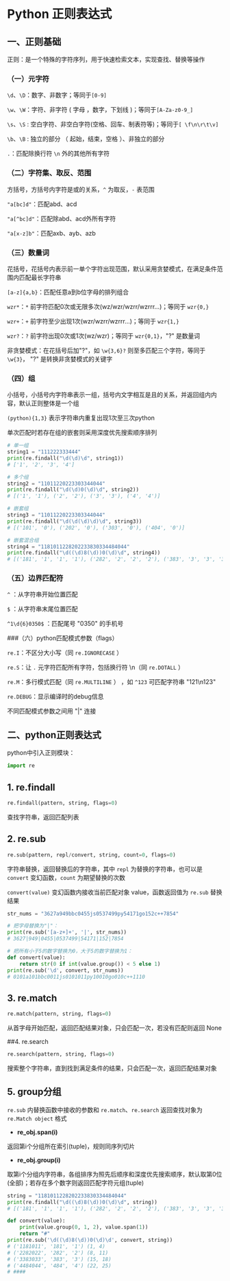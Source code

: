 # Python 正则表达式

## 一、正则基础

正则：是一个特殊的字符序列，用于快速检索文本，实现查找、替换等操作

### （一）元字符

``\d``、`\D`：数字、非数字；等同于``[0-9]``

``\w``、``\W``：字符、非字符  ( 字母 ，数字，下划线 )；等同于``[A-Za-z0-9_]``

``\s``、``\S`` : 空白字符、非空白字符(空格、回车、制表符等)；等同于``[ \f\n\r\t\v]``

``\b``、``\B`` : 独立的部分   （ 起始，结束，空格 ）、非独立的部分

``.``：匹配除换行符 ``\n`` 外的其他所有字符

### （二）字符集、取反、范围

方括号，方括号内字符是或的关系，`^` 为取反，`-` 表范围

``"a[bc]d"``：匹配abd、acd

``"a[^bc]d"``：匹配除abd、acd外所有字符

``"a[x-z]b"``：匹配axb、ayb、azb

### （三）数量词

花括号，花括号内表示前一单个字符出现范围，默认采用贪婪模式，在满足条件范围内匹配最长字符串

``[a-z]{a,b}``：匹配任意a到b位字母的排列组合

``wzr*``：``*`` 前字符匹配0次或无限多次(wz/wzr/wzrr/wzrrr...)；等同于 ``wzr{0,}``

``wzr+``：``+`` 前字符至少出现1次(wzr/wzrr/wzrrr...)；等同于 ``wzr{1,}``

``wzr?``：``?`` 前字符出现0次或1次(wz/wzr)；等同于 ``wzr{0,1}``，"?" 是数量词

非贪婪模式：在花括号后加"?"，如 ``\w{3,6}?`` 则至多匹配三个字符，等同于 ``\w{3}``， "?" 是转换非贪婪模式的关键字

### （四）组

小括号，小括号内字符串表示一组，括号内文字相互是且的关系，并返回组内内容，默认正则整体是一个组

``(python){1,3}`` 表示字符串内重复出现1次至三次python

单次匹配时若存在组的嵌套则采用深度优先搜索顺序排列

```python
# 单一组
string1 = "111222333444"
print(re.findall("\d(\d)\d", string1))
# ['1', '2', '3', '4']

# 多个组
string2 = "11011220223303344044"
print(re.findall("\d(\d)0(\d)\d", string2))
# [('1', '1'), ('2', '2'), ('3', '3'), ('4', '4')]

# 嵌套组
string3 = "11011220223303344044"
print(re.findall("\d(\d(\d)\d)\d", string3))
# [('101', '0'), ('202', '0'), ('303', '0'), ('404', '0')]

# 嵌套混合组
string4 = "1181011228202233830334484044"
print(re.findall("\d((\d)8(\d))0(\d)\d", string4))
# [('181', '1', '1', '1'), ('282', '2', '2', '2'), ('383', '3', '3', '3'), ('484', '4', '4', '4')]
```

### （五）边界匹配符

`^` ：从字符串开始位置匹配

`$` ：从字符串末尾位置匹配

`^1\d{6}0350$` ：匹配尾号 "0350" 的手机号

###（六）python匹配模式参数（flags）

``re.I``：不区分大小写（同 ``re.IGNORECASE`` ）

``re.S``：让 ``.`` 元字符匹配所有字符，包括换行符 \n（同 ``re.DOTALL`` ）

``re.M``：多行模式匹配（同 ``re.MULTILINE`` ） ，如 ``^123`` 可匹配字符串 "121\n123"

``re.DEBUG``：显示编译时的debug信息

不同匹配模式参数之间用 "|" 连接

## 二、python正则表达式

python中引入正则模块：

```python
import re
```

## 1. re.findall

```python
re.findall(pattern, string, flags=0)
```

查找字符串，返回匹配列表

## 2. re.sub

```python
re.sub(pattern, repl/convert, string, count=0, flags=0)
```

字符串替换，返回替换后的字符串，其中 ``repl`` 为替换的字符串，也可以是 `convert` 变幻函数，`count` 为期望替换的次数

`convert(value)`  变幻函数内接收当前匹配对象 value，函数返回值为 `re.sub` 替换结果

```python
str_nums = "3627a949bbc0455js0537499py54171go152c++7854"

# 把字母替换为"|"：
print(re.sub('[a-z+]+', '|', str_nums))
# 3627|949|0455|0537499|54171|152|7854

# 把所有小于5的数字替换为0，大于5的数字替换为1：
def convert(value):
    return str(0 if int(value.group()) < 5 else 1)
print(re.sub('\d', convert, str_nums))
# 0101a101bbc0011js0101011py10010go010c++1110
```

## 3. re.match

```python
re.match(pattern, string, flags=0)
```

从首字母开始匹配，返回匹配结果对象，只会匹配一次，若没有匹配则返回 None

##4. re.search

```python
re.search(pattern, string, flags=0)
```

搜索整个字符串，直到找到满足条件的结果，只会匹配一次，返回匹配结果对象

## 5. group分组

`re.sub` 内替换函数中接收的参数和 `re.match`、`re.search` 返回查找对象为 `re.Match object` 格式

* **re_obj.span(i)**

返回第i个分组所在索引(tuple)，规则同序列切片

* **re_obj.group(i)**

取第i个分组内字符串，各组排序为照先后顺序和深度优先搜索顺序，默认取第0位(全部)；若存在多个数字则返回匹配字符元组(tuple)

```python
string = "1181011228202233830334484044"
print(re.findall("\d((\d)8(\d))0(\d)\d", string))
# [('181', '1', '1', '1'), ('282', '2', '2', '2'), ('383', '3', '3', '3'), ('484', '4', '4', '4')]

def convert(value):
    print(value.group(0, 1, 2), value.span(1))
    return "#"
print(re.sub('\d((\d)8(\d))0(\d)\d', convert, string))
# ('1181011', '181', '1') (1, 4)
# ('2282022', '282', '2') (8, 11)
# ('3383033', '383', '3') (15, 18)
# ('4484044', '484', '4') (22, 25)
# ####
```

